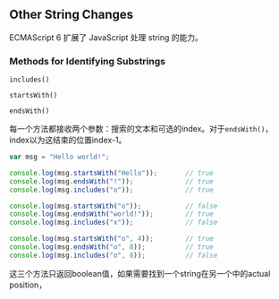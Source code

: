 ## Other String Changes

ECMAScript 6 扩展了 JavaScript 处理 string 的能力。

### Methods for Identifying Substrings

`includes()`

`startsWith()`

`endsWith()`

每一个方法都接收两个参数：搜索的文本和可选的index。对于`endsWith()`，index以为这结束的位置index-1。

```js
var msg = "Hello world!";

console.log(msg.startsWith("Hello"));       // true
console.log(msg.endsWith("!"));             // true
console.log(msg.includes("o"));             // true

console.log(msg.startsWith("o"));           // false
console.log(msg.endsWith("world!"));        // true
console.log(msg.includes("x"));             // false

console.log(msg.startsWith("o", 4));        // true
console.log(msg.endsWith("o", 8));          // true
console.log(msg.includes("o", 8));          // false
```

这三个方法只返回boolean值，如果需要找到一个string在另一个中的actual position，

